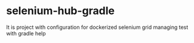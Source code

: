 # selenium-hub-gradle
It is project with configuration for dockerized selenium grid managing test with gradle help
